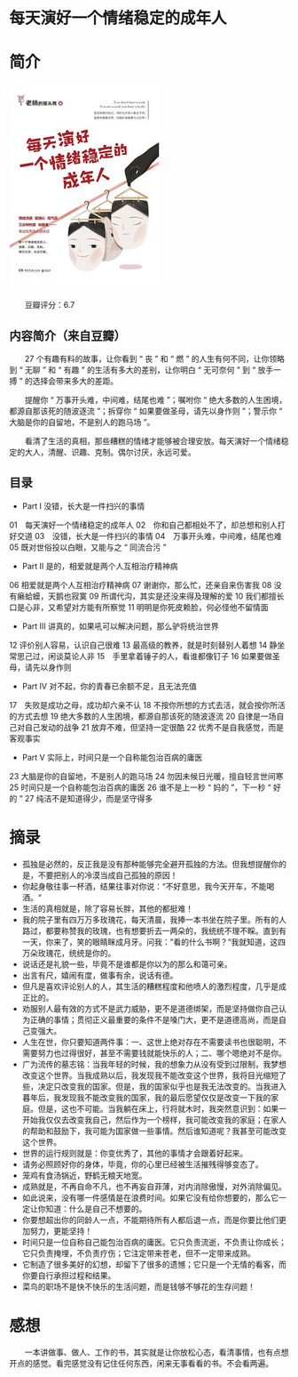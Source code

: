 # 每天演好一个情绪稳定的成年人

# 简介

![](image/每天演好一个情绪稳定的成年人.jpg)

　　豆瓣评分：6.7

## 内容简介（来自豆瓣）

　　27 个有趣有料的故事，让你看到 “ 丧 ” 和 “ 燃 ” 的人生有何不同，让你领略到 “ 无聊 ” 和 “ 有趣 ” 的生活有多大的差别，让你明白 “ 无可奈何 ” 到 “ 放手一搏 ” 的选择会带来多大的差距。

　　提醒你 “ 万事开头难，中间难，结尾也难 ”；嘱咐你 “ 绝大多数的人生困境，都源自那该死的随波逐流 ”；拆穿你 “ 如果要做圣母，请先以身作则 ”；警示你 “ 大脑是你的自留地，不是别人的跑马场 ”。

　　看清了生活的真相，那些糟糕的情绪才能够被合理安放。每天演好一个情绪稳定的大人，清醒、识趣、克制。偶尔讨厌，永远可爱。

## 目录

* Part Ⅰ  没错，长大是一件扫兴的事情

01　每天演好一个情绪稳定的成年人
02　你和自己都相处不了，却总想和别人打好交道
03　没错，长大是一件扫兴的事情
04　万事开头难，中间难，结尾也难
05    既对世俗投以白眼，又能与之 “ 同流合污 ”

* Part Ⅱ  是的，相爱就是两个人互相治疗精神病

06	相爱就是两个人互相治疗精神病
07	谢谢你，那么忙，还亲自来伤害我
08	没有癞蛤蟆，天鹅也寂寞
09	所谓代沟，其实是还没来得及理解的爱
10	我们都擅长口是心非，又希望对方能有所察觉
11	明明是你死皮赖脸，何必怪他不留情面

* Part Ⅲ  讲真的，如果吼可以解决问题，那么驴将统治世界

12	评价别人容易，认识自己很难
13	最高级的教养，就是时刻替别人着想
14	静坐常思己过，闲谈莫论人非
15　手里拿着锤子的人，看谁都像钉子
16	如果要做圣母，请先以身作则

* Part Ⅳ 对不起，你的青春已余额不足，且无法充值

17　失败是成功之母，成功却六亲不认
18	不按你所想的方式去活，就会按你所活的方式去想
19	绝大多数的人生困境，都源自那该死的随波逐流
20	自律是一场自己对自己发动的战争
21	放弃不难，但坚持一定很酷
22	优秀不是自我感觉，而是客观事实

* Part Ⅴ 实际上，时间只是一个自称能包治百病的庸医

23	大脑是你的自留地，不是别人的跑马场
24	勿因未候日光暖，擅自轻言世间寒
25	时间只是一个自称能包治百病的庸医
26	谁不是上一秒 “ 妈的 ”，下一秒 “ 好的 ”
27	纯洁不是知道得少，而是坚守得多

# 摘录

* 孤独是必然的，反正我是没有那种能够完全避开孤独的方法。但我想提醒你的是，不要把别人的冷漠当成自己孤独的原因！
* 你起身敬往事一杯酒，结果往事对你说：“不好意思，我今天开车，不能喝酒。“
* 生活的真相就是，除了容易长胖，其他的都挺难！
* 我的院子里有四万万多玫瑰花，每天清晨，我捧一本书坐在院子里。所有的人路过，都要称赞我的玫瑰，也有想要折去一两朵的，我统统不理不睬。直到有一天，你来了，笑的眼睛眯成月牙。问我：”看的什么书啊？“我就知道，这四万朵玫瑰花，统统是你的。
* 说话还是礼貌一些，毕竟不是谁都是你以为的那么和蔼可亲。
* 出言有尺，嬉闹有度，做事有余，说话有德。
* 但凡是喜欢评论别人的人，其生活的糟糕程度和他喷人的激烈程度，几乎是成正比的。
* 劝服别人最有效的方式不是武力威胁，更不是道德绑架，而是坚持做你自己认为正确的事情；贯彻正义最重要的条件不是嗓门大，更不是道德高尚，而是自己变强大。
* 人生在世，你只要知道两件事：一、这世上绝对存在不需要读书也很聪明，不需要努力也过得很好，甚至不需要钱就能快乐的人；二、哪个嗯绝对不是你。
* 广为流传的墓志铭：当我年轻的时候，我的想象力从没有受到过限制，我梦想改变这个世界。当我成熟以后，我发现我不能改变这个世界，我将目光缩短了些，决定只改变我的国家。但是，我的国家似乎也是我无法改变的。当我进入暮年后，我发现我不能改变我的国家，我的最后愿望仅仅是改变一下我的家庭。但是，这也不可能。当我躺在床上，行将就木时，我突然意识到：如果一开始我仅仅去改变我自己，然后作为一个榜样，我可能改变我的家庭；在家人的帮助和鼓励下，我可能为国家做一些事情。然后谁知道呢？我甚至可能改变这个世界。
* 世界的运行规则就是：你变优秀了，其他的事情才会跟着好起来。
* 请务必照顾好你的身体，毕竟，你的心里已经被生活摧残得够变态了。
* 笼鸡有食汤锅近，野鹤无粮天地宽。
* 成熟就是，不再自命不凡，也不再妄自菲薄，对内消除傲慢，对外消除偏见。
* 如此说来，没有哪一件感情是在浪费时间。如果它没有给你想要的，那么它一定让你知道：什么是自己不想要的。
* 你要想超出你的同龄人一点，不能期待所有人都后退一点，而是你要比他们更加努力，更能坚持！
* 时间只是一位自称自己能包治百病的庸医。它只负责流逝，不负责让你成长；它只负责掩埋，不负责疗伤；它注定带来苍老，但不一定带来成熟。
* 它制造了很多美好的幻想，却留下了很多的遗憾；它只是一个无情的看客，而你要自行承担过程和结果。
* 菜鸟的职场不是快不快乐的生活问题，而是钱够不够花的生存问题！

# 感想

　　一本讲做事、做人、工作的书，其实就是让你放松心态，看清事情，也有点想开点的感觉。看完感觉没有记住任何东西，闲来无事看看的书。不会看两遍。

